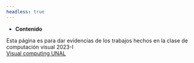 ```yaml
---
headless: true
---
```


- **Contenido**

Esta página es para dar evidencias de los trabajos hechos en la clase de computación visual 2023-I  
[Visual computing UNAL](https://www.youtube.com/watch?v=vYgIKn7iDH8)

<br />
